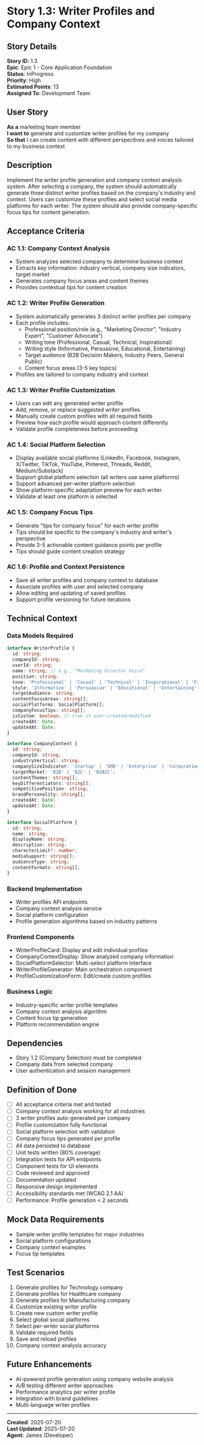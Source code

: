 # Story 1.3: Writer Profiles and Company Context

## Story Details
**Story ID**: 1.3  
**Epic**: Epic 1 - Core Application Foundation  
**Status**: InProgress  
**Priority**: High  
**Estimated Points**: 13  
**Assigned To**: Development Team  

## User Story
**As a** marketing team member  
**I want to** generate and customize writer profiles for my company  
**So that** I can create content with different perspectives and voices tailored to my business context

## Description
Implement the writer profile generation and company context analysis system. After selecting a company, the system should automatically generate three distinct writer profiles based on the company's industry and context. Users can customize these profiles and select social media platforms for each writer. The system should also provide company-specific focus tips for content generation.

## Acceptance Criteria

### AC 1.1: Company Context Analysis
- System analyzes selected company to determine business context
- Extracts key information: industry vertical, company size indicators, target market
- Generates company focus areas and content themes
- Provides contextual tips for content creation

### AC 1.2: Writer Profile Generation
- System automatically generates 3 distinct writer profiles per company
- Each profile includes:
  - Professional position/role (e.g., "Marketing Director", "Industry Expert", "Customer Advocate")
  - Writing tone (Professional, Casual, Technical, Inspirational)
  - Writing style (Informative, Persuasive, Educational, Entertaining)
  - Target audience (B2B Decision Makers, Industry Peers, General Public)
  - Content focus areas (3-5 key topics)
- Profiles are tailored to company industry and context

### AC 1.3: Writer Profile Customization
- Users can edit any generated writer profile
- Add, remove, or replace suggested writer profiles
- Manually create custom profiles with all required fields
- Preview how each profile would approach content differently
- Validate profile completeness before proceeding

### AC 1.4: Social Platform Selection
- Display available social platforms (LinkedIn, Facebook, Instagram, X/Twitter, TikTok, YouTube, Pinterest, Threads, Reddit, Medium/Substack)
- Support global platform selection (all writers use same platforms)
- Support advanced per-writer platform selection
- Show platform-specific adaptation preview for each writer
- Validate at least one platform is selected

### AC 1.5: Company Focus Tips
- Generate "tips for company focus" for each writer profile
- Tips should be specific to the company's industry and writer's perspective
- Provide 3-5 actionable content guidance points per profile
- Tips should guide content creation strategy

### AC 1.6: Profile and Context Persistence
- Save all writer profiles and company context to database
- Associate profiles with user and selected company
- Allow editing and updating of saved profiles
- Support profile versioning for future iterations

## Technical Context

### Data Models Required

```typescript
interface WriterProfile {
  id: string;
  companyId: string;
  userId: string;
  name: string; // e.g., "Marketing Director Voice"
  position: string;
  tone: 'Professional' | 'Casual' | 'Technical' | 'Inspirational' | 'Friendly';
  style: 'Informative' | 'Persuasive' | 'Educational' | 'Entertaining' | 'Analytical';
  targetAudience: string;
  contentFocusAreas: string[];
  socialPlatforms: SocialPlatform[];
  companyFocusTips: string[];
  isCustom: boolean; // true if user-created/modified
  createdAt: Date;
  updatedAt: Date;
}

interface CompanyContext {
  id: string;
  companyId: string;
  industryVertical: string;
  companySizeIndicator: 'Startup' | 'SMB' | 'Enterprise' | 'Corporation';
  targetMarket: 'B2B' | 'B2C' | 'B2B2C';
  contentThemes: string[];
  keyDifferentiators: string[];
  competitivePosition: string;
  brandPersonality: string[];
  createdAt: Date;
  updatedAt: Date;
}

interface SocialPlatform {
  id: string;
  name: string;
  displayName: string;
  description: string;
  characterLimit?: number;
  mediaSupport: string[];
  audienceType: string;
  contentFormats: string[];
}
```

### Backend Implementation
- Writer profiles API endpoints
- Company context analysis service
- Social platform configuration
- Profile generation algorithms based on industry patterns

### Frontend Components
- WriterProfileCard: Display and edit individual profiles
- CompanyContextDisplay: Show analyzed company information
- SocialPlatformSelector: Multi-select platform interface
- WriterProfileGenerator: Main orchestration component
- ProfileCustomizationForm: Edit/create custom profiles

### Business Logic
- Industry-specific writer profile templates
- Company context analysis algorithm
- Content focus tip generation
- Platform recommendation engine

## Dependencies
- Story 1.2 (Company Selection) must be completed
- Company data from selected company
- User authentication and session management

## Definition of Done
- [ ] All acceptance criteria met and tested
- [ ] Company context analysis working for all industries
- [ ] 3 writer profiles auto-generated per company
- [ ] Profile customization fully functional
- [ ] Social platform selection with validation
- [ ] Company focus tips generated per profile
- [ ] All data persisted to database
- [ ] Unit tests written (80% coverage)
- [ ] Integration tests for API endpoints
- [ ] Component tests for UI elements
- [ ] Code reviewed and approved
- [ ] Documentation updated
- [ ] Responsive design implemented
- [ ] Accessibility standards met (WCAG 2.1 AA)
- [ ] Performance: Profile generation < 2 seconds

## Mock Data Requirements
- Sample writer profile templates for major industries
- Social platform configurations
- Company context examples
- Focus tip templates

## Test Scenarios
1. Generate profiles for Technology company
2. Generate profiles for Healthcare company
3. Generate profiles for Manufacturing company
4. Customize existing writer profile
5. Create new custom writer profile
6. Select global social platforms
7. Select per-writer social platforms
8. Validate required fields
9. Save and reload profiles
10. Company context analysis accuracy

## Future Enhancements
- AI-powered profile generation using company website analysis
- A/B testing different writer approaches
- Performance analytics per writer profile
- Integration with brand guidelines
- Multi-language writer profiles

---
**Created**: 2025-07-20  
**Last Updated**: 2025-07-20  
**Agent**: James (Developer)